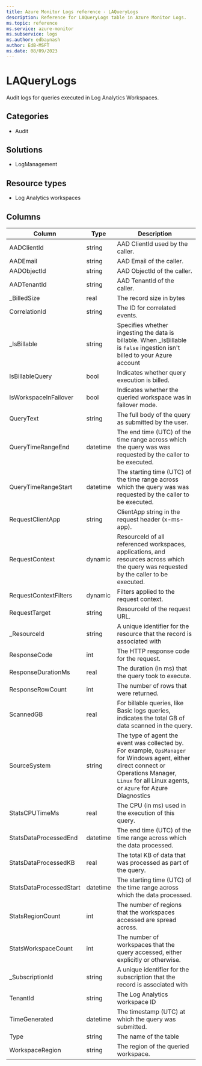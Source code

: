 ```yaml
---
title: Azure Monitor Logs reference - LAQueryLogs
description: Reference for LAQueryLogs table in Azure Monitor Logs.
ms.topic: reference
ms.service: azure-monitor
ms.subservice: logs
ms.author: edbaynash
author: EdB-MSFT
ms.date: 08/09/2023
---
```


# LAQueryLogs

Audit logs for queries executed in Log Analytics Workspaces.

## Categories

- Audit
## Solutions

- LogManagement
## Resource types

- Log Analytics workspaces




## Columns

| Column | Type | Description |
|---|---|---|
| AADClientId | string | AAD ClientId used by the caller. |
| AADEmail | string | AAD Email of the caller. |
| AADObjectId | string | AAD ObjectId of the caller. |
| AADTenantId | string | AAD TenantId of the caller. |
| _BilledSize | real | The record size in bytes |
| CorrelationId | string | The ID for correlated events. |
| _IsBillable | string | Specifies whether ingesting the data is billable. When _IsBillable is `false` ingestion isn't billed to your Azure account |
| IsBillableQuery | bool | Indicates whether query execution is billed. |
| IsWorkspaceInFailover | bool | Indicates whether the queried workspace was in failover mode. |
| QueryText | string | The full body of the query as submitted by the user. |
| QueryTimeRangeEnd | datetime | The end time (UTC) of the time range across which the query was was requested by the caller to be executed. |
| QueryTimeRangeStart | datetime | The starting time (UTC) of the time range across which the query was was requested by the caller to be executed. |
| RequestClientApp | string | ClientApp string in the request header (x-ms-app). |
| RequestContext | dynamic | ResourceId of all referenced workspaces, applications, and resources across which the query was requested by the caller to be executed. |
| RequestContextFilters | dynamic | Filters applied to the request context. |
| RequestTarget | string | ResourceId of the request URL. |
| _ResourceId | string | A unique identifier for the resource that the record is associated with |
| ResponseCode | int | The HTTP response code for the request. |
| ResponseDurationMs | real | The duration (in ms) that the query took to execute. |
| ResponseRowCount | int | The number of rows that were returned. |
| ScannedGB | real | For billable queries, like Basic logs queries, indicates the total GB of data scanned in the query. |
| SourceSystem | string | The type of agent the event was collected by. For example, `OpsManager` for Windows agent, either direct connect or Operations Manager, `Linux` for all Linux agents, or `Azure` for Azure Diagnostics |
| StatsCPUTimeMs | real | The CPU (in ms) used in the execution of this query. |
| StatsDataProcessedEnd | datetime | The end time (UTC) of the time range across which the data processed. |
| StatsDataProcessedKB | real | The total KB of data that was processed as part of the query. |
| StatsDataProcessedStart | datetime | The starting time (UTC) of the time range across which the data processed. |
| StatsRegionCount | int | The number of regions that the workspaces accessed are spread across. |
| StatsWorkspaceCount | int | The number of workspaces that the query accessed, either explicitly or otherwise. |
| _SubscriptionId | string | A unique identifier for the subscription that the record is associated with |
| TenantId | string | The Log Analytics workspace ID |
| TimeGenerated | datetime | The timestamp (UTC) at which the query was submitted. |
| Type | string | The name of the table |
| WorkspaceRegion | string | The region of the queried workspace. |
